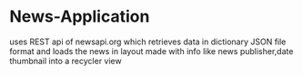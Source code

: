 # News-Application
uses REST api of newsapi.org which retrieves data in dictionary JSON file format and loads the news in layout made with info like news publisher,date thumbnail into a recycler view
